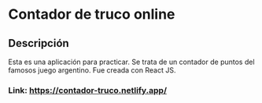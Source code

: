 # Contador de truco online

## Descripción

Esta es una aplicación para practicar. Se trata de un contador de puntos del famosos juego argentino.
Fue creada con React JS.

### Link: https://contador-truco.netlify.app/
